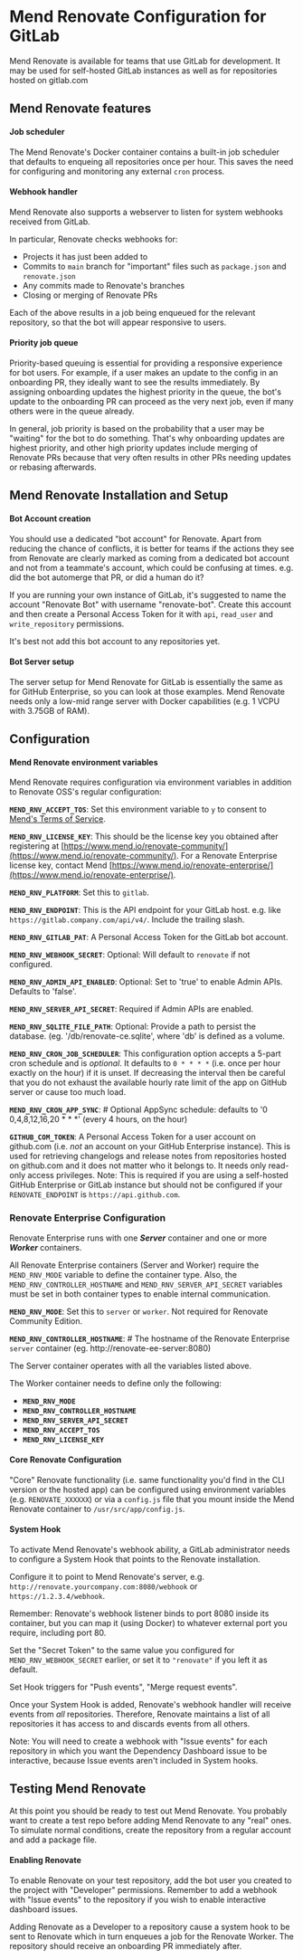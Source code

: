 # Mend Renovate Configuration for GitLab

Mend Renovate is available for teams that use GitLab for development.
It may be used for self-hosted GitLab instances as well as for repositories hosted on gitlab.com

## Mend Renovate features

#### Job scheduler

The Mend Renovate's Docker container contains a built-in job scheduler that defaults to enqueing all repositories once per hour.
This saves the need for configuring and monitoring any external `cron` process.

#### Webhook handler

Mend Renovate also supports a webserver to listen for system webhooks received from GitLab.

In particular, Renovate checks webhooks for:

- Projects it has just been added to
- Commits to `main` branch for "important" files such as `package.json` and `renovate.json`
- Any commits made to Renovate's branches
- Closing or merging of Renovate PRs

Each of the above results in a job being enqueued for the relevant repository, so that the bot will appear responsive to users.

#### Priority job queue

Priority-based queuing is essential for providing a responsive experience for bot users.
For example, if a user makes an update to the config in an onboarding PR, they ideally want to see the results immediately.
By assigning onboarding updates the highest priority in the queue, the bot's update to the onboarding PR can proceed as the very next job, even if many others were in the queue already.

In general, job priority is based on the probability that a user may be "waiting" for the bot to do something.
That's why onboarding updates are highest priority, and other high priority updates include merging of Renovate PRs because that very often results in other PRs needing updates or rebasing afterwards.

## Mend Renovate Installation and Setup

#### Bot Account creation

You should use a dedicated "bot account" for Renovate.
Apart from reducing the chance of conflicts, it is better for teams if the actions they see from Renovate are clearly marked as coming from a dedicated bot account and not from a teammate's account, which could be confusing at times.
e.g. did the bot automerge that PR, or did a human do it?

If you are running your own instance of GitLab, it's suggested to name the account "Renovate Bot" with username "renovate-bot".
Create this account and then create a Personal Access Token for it with `api`, `read_user` and `write_repository` permissions.

It's best not add this bot account to any repositories yet.

#### Bot Server setup

The server setup for Mend Renovate for GitLab is essentially the same as for GitHub Enterprise, so you can look at those examples.
Mend Renovate needs only a low-mid range server with Docker capabilities (e.g. 1 VCPU with 3.75GB of RAM).

## Configuration

#### Mend Renovate environment variables

Mend Renovate requires configuration via environment variables in addition to Renovate OSS's regular configuration:

**`MEND_RNV_ACCEPT_TOS`**: Set this environment variable to `y` to consent to [Mend's Terms of Service](https://www.mend.io/terms-of-service/).

**`MEND_RNV_LICENSE_KEY`**: This should be the license key you obtained after registering at [https://www.mend.io/renovate-community/](https://www.mend.io/renovate-community/).
For a Renovate Enterprise license key, contact Mend [https://www.mend.io/renovate-enterprise/](https://www.mend.io/renovate-enterprise/).

**`MEND_RNV_PLATFORM`**: Set this to `gitlab`.

**`MEND_RNV_ENDPOINT`**: This is the API endpoint for your GitLab host. e.g. like `https://gitlab.company.com/api/v4/`. Include the trailing slash.

**`MEND_RNV_GITLAB_PAT`**: A Personal Access Token for the GitLab bot account.

**`MEND_RNV_WEBHOOK_SECRET`**: Optional: Will default to `renovate` if not configured.

**`MEND_RNV_ADMIN_API_ENABLED`**: Optional: Set to 'true' to enable Admin APIs. Defaults to 'false'.

**`MEND_RNV_SERVER_API_SECRET`**: Required if Admin APIs are enabled.

**`MEND_RNV_SQLITE_FILE_PATH`**: Optional: Provide a path to persist the database. (eg. '/db/renovate-ce.sqlite', where 'db' is defined as a volume.

**`MEND_RNV_CRON_JOB_SCHEDULER`**: This configuration option accepts a 5-part cron schedule and is _optional_. It defaults to `0 * * * *` (i.e. once per hour exactly on the hour) if it is unset. If decreasing the interval then be careful that you do not exhaust the available hourly rate limit of the app on GitHub server or cause too much load.

**`MEND_RNV_CRON_APP_SYNC`**: # Optional AppSync schedule: defaults to '0 0,4,8,12,16,20 \* \* \*' (every 4 hours, on the hour)

**`GITHUB_COM_TOKEN`**: A Personal Access Token for a user account on github.com (i.e. _not_ an account on your GitHub Enterprise instance). This is used for retrieving changelogs and release notes from repositories hosted on github.com and it does not matter who it belongs to. It needs only read-only access privileges. Note: This is required if you are using a self-hosted GitHub Enterprise or GitLab instance but should not be configured if your `RENOVATE_ENDPOINT` is `https://api.github.com`.

### Renovate Enterprise Configuration

Renovate Enterprise runs with one **_Server_** container and one or more **_Worker_** containers.

All Renovate Enterprise containers (Server and Worker) require the `MEND_RNV_MODE` variable to define the container type.
Also, the `MEND_RNV_CONTROLLER_HOSTNAME` and `MEND_RNV_SERVER_API_SECRET` variables must be set in both container types to enable internal communication.

**`MEND_RNV_MODE`**: Set this to `server` or `worker`. Not required for Renovate Community Edition.

**`MEND_RNV_CONTROLLER_HOSTNAME`**: # The hostname of the Renovate Enterprise `server` container (eg. http://renovate-ee-server:8080)<br/>

The Server container operates with all the variables listed above.

The Worker container needs to define only the following:

* **`MEND_RNV_MODE`**
* **`MEND_RNV_CONTROLLER_HOSTNAME`**
* **`MEND_RNV_SERVER_API_SECRET`**
* **`MEND_RNV_ACCEPT_TOS`**
* **`MEND_RNV_LICENSE_KEY`**

#### Core Renovate Configuration

"Core" Renovate functionality (i.e. same functionality you'd find in the CLI version or the hosted app) can be configured using environment variables (e.g. `RENOVATE_XXXXXX`) or via a `config.js` file that you mount inside the Mend Renovate container to `/usr/src/app/config.js`.

#### System Hook

To activate Mend Renovate's webhook ability, a GitLab administrator needs to configure a System Hook that points to the Renovate installation.

Configure it to point to Mend Renovate's server, e.g. `http://renovate.yourcompany.com:8080/webhook` or `https://1.2.3.4/webhook`.

Remember: Renovate's webhook listener binds to port 8080 inside its container, but you can map it (using Docker) to whatever external port you require, including port 80.

Set the "Secret Token" to the same value you configured for `MEND_RNV_WEBHOOK_SECRET` earlier, or set it to `"renovate"` if you left it as default.

Set Hook triggers for "Push events", "Merge request events".

Once your System Hook is added, Renovate's webhook handler will receive events from _all_ repositories.
Therefore, Renovate maintains a list of all repositories it has access to and discards events from all others.

Note: You will need to create a webhook with "Issue events" for each repository in which you want the Dependency Dashboard issue to be interactive, because Issue events aren't included in System hooks.

## Testing Mend Renovate

At this point you should be ready to test out Mend Renovate.
You probably want to create a test repo before adding Mend Renovate to any "real" ones.
To simulate normal conditions, create the repository from a regular account and add a package file.

#### Enabling Renovate

To enable Renovate on your test repository, add the bot user you created to the project with "Developer" permissions.
Remember to add a webhook with "Issue events" to the repository if you wish to enable interactive dashboard issues.

Adding Renovate as a Developer to a repository cause a system hook to be sent to Renovate which in turn enqueues a job for the Renovate Worker.
The repository should receive an onboarding PR immediately after.
